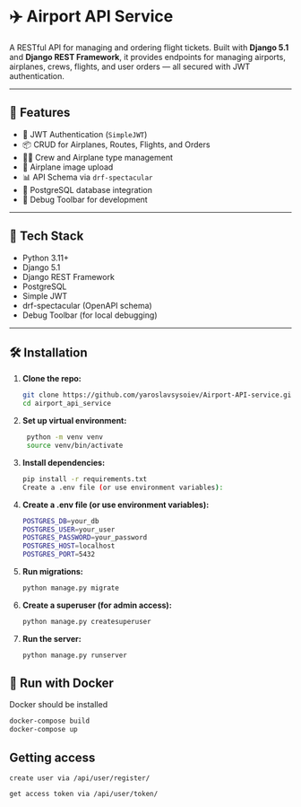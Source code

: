 # ✈️ Airport API Service

A RESTful API for managing and ordering flight tickets. Built with **Django 5.1** and **Django REST Framework**, it provides endpoints for managing airports, airplanes, crews, flights, and user orders — all secured with JWT authentication.

---

## 🚀 Features

- 🔐 JWT Authentication (`SimpleJWT`)
- 📦 CRUD for Airplanes, Routes, Flights, and Orders
- 🧑‍✈️ Crew and Airplane type management
- 📸 Airplane image upload
- 📊 API Schema via `drf-spectacular`
- 🐘 PostgreSQL database integration
- 🐞 Debug Toolbar for development

---

## 🧱 Tech Stack

- Python 3.11+
- Django 5.1
- Django REST Framework
- PostgreSQL
- Simple JWT
- drf-spectacular (OpenAPI schema)
- Debug Toolbar (for local debugging)

---

## 🛠 Installation

1. **Clone the repo:**
   ```bash
   git clone https://github.com/yaroslavsysoiev/Airport-API-service.git
   cd airport_api_service

2. **Set up virtual environment:**
   ```bash
    python -m venv venv
    source venv/bin/activate

3. **Install dependencies:**
   ```bash
   pip install -r requirements.txt
   Create a .env file (or use environment variables):

4. **Create a .env file (or use environment variables):**
   ```bash
   POSTGRES_DB=your_db
   POSTGRES_USER=your_user
   POSTGRES_PASSWORD=your_password
   POSTGRES_HOST=localhost
   POSTGRES_PORT=5432
   
5. **Run migrations:**
   ```bash
   python manage.py migrate

6. **Create a superuser (for admin access):**
   ```bash
   python manage.py createsuperuser

7. **Run the server:**
   ```bash
   python manage.py runserver
   
## 🐳 Run with Docker
   Docker should be installed

   ```bash
   docker-compose build
   docker-compose up
   ```

## Getting access

   `create user via /api/user/register/`

   `get access token via /api/user/token/`